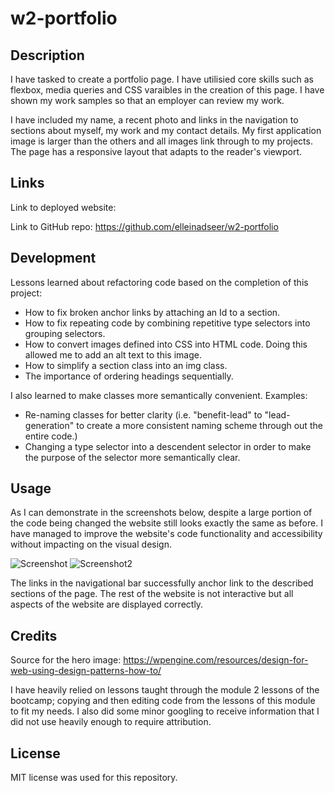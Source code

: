 # w2-portfolio

## Description

I have tasked to create a portfolio page. I have utilisied core skills such as flexbox, media queries and CSS varaibles in the creation of this page. I have shown my work samples so that an employer can review my work.

I have included my name, a recent photo and links in the navigation to sections about myself, my work and my contact details. My first application image is larger than the others and all images link through to my projects. The page has a responsive layout that adapts to the reader's viewport. 

## Links

Link to deployed website:

Link to GitHub repo: 
https://github.com/elleinadseer/w2-portfolio

## Development
Lessons learned about refactoring code based on the completion of this project:
- How to fix broken anchor links by attaching an Id to a section. 
- How to fix repeating code by combining repetitive type selectors into grouping selectors.
- How to convert images defined into CSS into HTML code. Doing this allowed me to add an alt text to this image.
- How to simplify a section class into an img class.
- The importance of ordering headings sequentially. 

I also learned to make classes more semantically convenient. Examples:
- Re-naming classes for better clarity (i.e. "benefit-lead" to "lead-generation" to create a more consistent naming scheme through out the entire code.)
- Changing a type selector into a descendent selector in order to make the purpose of the selector more semantically clear.

## Usage

As I can demonstrate in the screenshots below, despite a large portion of the code being changed the website still looks exactly the same as before. I have managed to improve the website's code functionality and accessibility without impacting on the visual design. 

![Screenshot](.png)
![Screenshot2](https://user-images.githubusercontent.com.png)

The links in the navigational bar successfully anchor link to the described sections of the page. 
The rest of the website is not interactive but all aspects of the website are displayed correctly. 

## Credits

Source for the hero image:
https://wpengine.com/resources/design-for-web-using-design-patterns-how-to/

I have heavily relied on lessons taught through the module 2 lessons of the bootcamp; copying and then editing code from the lessons of this module to fit my needs. I also did some minor googling to receive information that I did not use heavily enough to require attribution. 

## License

MIT license was used for this repository. 
